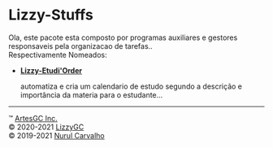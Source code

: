 # Lizzy-Stuffs

Ola, este pacote esta composto por programas auxiliares e gestores \
responsaveis pela organizacao de tarefas.. \
Respectivamente Nomeados:

- [**Lizzy-Etudi'Order**](https://lizzygc.github.io/etudi-order "Acesse a pagina do projecto!")

    automatiza e cria um calendario de estudo
    segundo a descrição e importância da materia
    para o estudante…

---

&trade; [ArtesGC Inc.](https://artesgc.home.blog) \
&copy; 2020-2021 [LizzyGC](https://github.com/LizzyGC) \
&copy; 2019-2021 [Nurul Carvalho](mailto:nuruldecarvalho@gmail.com)
